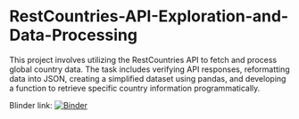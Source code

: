 # RestCountries-API-Exploration-and-Data-Processing
This project involves utilizing the RestCountries API to fetch and process global country data. The task includes verifying API responses, reformatting data into JSON, creating a simplified dataset using pandas, and developing a function to retrieve specific country information programmatically.


Blinder link:
[![Binder](https://mybinder.org/badge_logo.svg)](https://mybinder.org/v2/gh/melaniednt/RestCountries-API-Exploration-and-Data-Processing/HEAD)
